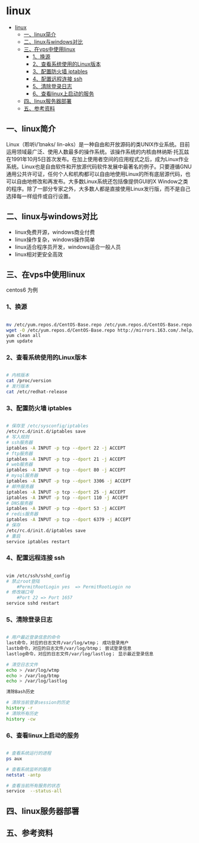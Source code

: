 # linux


<!-- TOC -->

- [linux](#linux)
    - [一、linux简介](#一linux简介)
    - [二、linux与windows对比](#二linux与windows对比)
    - [三、在vps中使用linux](#三在vps中使用linux)
        - [1、换源](#1换源)
        - [2、查看系统使用的Linux版本](#2查看系统使用的linux版本)
        - [3、配置防火墙 iptables](#3配置防火墙-iptables)
        - [4、配置远程连接 ssh](#4配置远程连接-ssh)
        - [5、清除登录日志](#5清除登录日志)
        - [6、查看linux上启动的服务](#6查看linux上启动的服务)
    - [四、linux服务器部署](#四linux服务器部署)
    - [五、参考资料](#五参考资料)

<!-- /TOC -->

## 一、linux简介

Linux（聆听i/ˈlɪnəks/ lin-əks）是一种自由和开放源码的类UNIX作业系统。目前运用领域最广泛、使用人数最多的操作系统。该操作系统的内核由林纳斯·托瓦兹在1991年10月5日首次发布。在加上使用者空间的应用程式之后，成为Linux作业系统。Linux也是自由软件和开放源代码软件发展中最著名的例子。只要遵循GNU通用公共许可证，任何个人和机构都可以自由地使用Linux的所有底层源代码，也可以自由地修改和再发布。大多数Linux系统还包括像提供GUI的X Window之类的程序。除了一部分专家之外，大多数人都是直接使用Linux发行版，而不是自己选择每一样组件或自行设置。

## 二、linux与windows对比

- linux免费开源，windows商业付费
- linux操作复杂，windows操作简单
- linux适合程序员开发，windows适合一般人员
- linux相对更安全高效

## 三、在vps中使用linux

centos6 为例

### 1、换源

```sh

mv /etc/yum.repos.d/CentOS-Base.repo /etc/yum.repos.d/CentOS-Base.repo.backup
wget -O /etc/yum.repos.d/CentOS-Base.repo http://mirrors.163.com/.help/CentOS6-Base-163.repo
yum clean all
yum update

```

### 2、查看系统使用的Linux版本

```sh

# 内核版本
cat /proc/version
# 发行版本
cat /etc/redhat-release

```

### 3、配置防火墙 iptables

```sh

# 保存至 /etc/sysconfig/iptables
/etc/rc.d/init.d/iptables save
# 写入规则
# ssh服务器
iptables -A INPUT -p tcp --dport 22 -j ACCEPT
# ftp服务器
iptables -A INPUT -p tcp --dport 21 -j ACCEPT
# web服务器
iptables -A INPUT -p tcp --dport 80 -j ACCEPT
# mysql服务器
iptables -A INPUT -p tcp --dport 3306 -j ACCEPT
# 邮件服务器
iptables -A INPUT -p tcp --dport 25 -j ACCEPT
iptables -A INPUT -p tcp --dport 110 -j ACCEPT
# DNS服务器
iptables -A INPUT -p tcp --dport 53 -j ACCEPT
# redis服务器
iptables -A INPUT -p tcp --dport 6379 -j ACCEPT
# 保存
/etc/rc.d/init.d/iptables save
# 重启
service iptables restart

```

### 4、配置远程连接 ssh

```sh

vim /etc/ssh/sshd_config
# 禁止root登陆
    #PermitRootLogin yes  => PermitRootLogin no
# 修改端口号
    #Port 22 => Port 1657
service sshd restart

```

### 5、清除登录日志

```sh

# 用户最近登录信息的命令
last命令，对应的日志文件/var/log/wtmp； 成功登录用户
lastb命令，对应的日志文件/var/log/btmp； 尝试登录信息
lastlog命令，对应的日志文件/var/log/lastlog； 显示最近登录信息

# 清空日志文件
echo > /var/log/wtmp
echo > /var/log/btmp
echo > /var/log/lastlog

清除Bash历史

# 清除当前登录session的历史
history -r
# 清除所有历史
history -cw

```

### 6、查看linux上启动的服务

```sh

# 查看系统运行的进程
ps aux

# 查看系统监听的服务
netstat -antp

# 查看当前所有服务的状态
service  --status-all

```

## 四、linux服务器部署

## 五、参考资料
